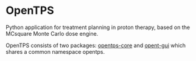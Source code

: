 # OpenTPS

Python application for treatment planning in proton therapy, based on the MCsquare Monte Carlo dose engine.

OpenTPS consists of two packages: [opentps-core](./opentps_core/README.md) and [opent-gui](./opentps_gui/README.md) which shares a common namespace opentps.

